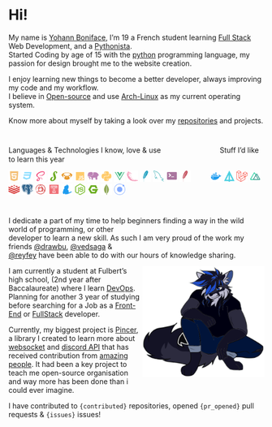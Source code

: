 # Hi!

My name is [Yohann Boniface](https://www.linkedin.com/in/yohann-boniface/), I’m 19 a French student learning 
[Full Stack](https://www.freecodecamp.org/news/what-is-a-full-stack-developer-back-end-front-end-full-stack-engineer/) 
Web Development, and a [Pythonista](https://www.linkedin.com/pulse/what-pythonistas-aakash-padhiyar). <br> 
Started Coding by age of 15 with the [python](https://www.python.org/) programming language, my passion for design
brought me to the website creation. 

I enjoy learning new things to become a better developer, always improving my code and my workflow.<br>
I believe in [Open-source](https://en.wikipedia.org/wiki/Open_source) and use [Arch-Linux](https://archlinux.org/) as my
current operating system.


Know more about myself by taking a look over my [repositories](https://github.com/Sigmanificient?tab=repositories) and 
projects.

# <!-- Small line break, looking better than <hr/> -->

Languages & Technologies I know, love & use 　　　　　　　　Stuff I’d like to learn this year

<div><!-- make img inline -->
<img src="icons/html.svg" width="22px">
<img src="icons/css_dark.svg" width="22px">
<img src="icons/scss.svg" width="22px">
<img src="icons/stylus.svg" width="22px">
<img src="icons/pug.svg" width="22px">
<img src="icons/js.svg" width="22px">
<img src="icons/php.svg" width="22px">
<img src="icons/python.svg" width="22px">
<img src="icons/vue.svg" width="22px">
<img src="icons/flask.svg" width="22px">
<img src="icons/sqlite.svg" width="22px">
<img src="icons/sql.svg" width="22px">
<img src="icons/shell.svg" width="22px">
<img src="icons/htaccess.svg" width="22px"> 　　 <!-- Beautiful hack -->
<img src="icons/docker.svg" width="22px">
<img src="icons/apl.svg" width="22px">
<img src="icons/laravel.svg" width="22px">
<img src="icons/nuxt.svg" width="22px">
<img src="icons/redis.svg" width="22px">
<img src="icons/pgsql.svg" width="22px">
<img src="icons/postcss.svg" width="22px">
<img src="icons/travis.svg" width="22px">
<img src="icons/yarn.svg" width="22px">
<img src="icons/nodejs.svg" width="22px">
<img src="icons/nginx.svg" width="22px">
<img src="icons/mongodb.svg" width="22px">
<img src="icons/ionic.svg" width="22px">
</div>

#   

I dedicate a part of my time to help beginners finding a way in the wild world of programming, or other<br>
developer to learn a new skill. As such I am very proud of the work my friends [@drawbu](https://github.com/drawbu/),
[@vedsaga](https://github.com/Vedsaga/) &<br>
[@reyfey](https://github.com/Reyfey/) have been able to do with our hours of knowledge sharing.

<img src="svg/sigma.svg" align="right" width="240">

I am currently a student at Fulbert’s high school, (2nd year after Baccalaureate) where I learn 
[DevOps](https://en.wikipedia.org/wiki/DevOps/).
Planning for another 3 year of studying before searching for a Job as a 
[Front-End](https://en.wikipedia.org/wiki/Front-end_web_development) or 
[FullStack](https://en.wikipedia.org/w/index.php?title=Full_stack) developer.

Currently, my biggest project is [Pincer](https://pincer.dev), a library I created to learn more about 
[websocket](https://en.wikipedia.org/wiki/WebSocket) and
[discord API](https://discord.dev) that has received contribution from 
[amazing people](https://github.com/Pincer-org/Pincer/graphs/contributors). It had been a key project to teach
me open-source organisation and way more has been done than i could ever imagine.

I have contributed to `{contributed}` repositories, opened `{pr_opened}` pull requests & `{issues}` issues!
